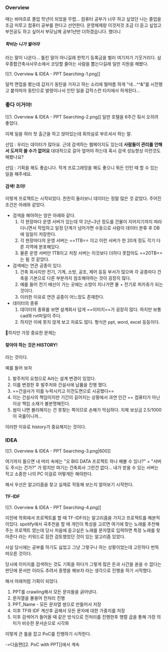 
### Overview

때는 바야흐로 졸업 학년이 되었을 무렵... 컴퓨터 공부가 너무 하고 싶었던 나는 졸업을 조금 미루고 컴퓨터 공부를 한다고 선언한다. 운영체제랑 이것저것 조금 더 듣고 싶었고 부전공도 하고 싶어서 부모님께 공부1년만 더하겠습니다. 했더니

##### 학비는 니가 벌어라

라는 말이 나온다... 틀린 말이 아니길래 한학기 등록금을 벌러 여기저기 기웃거리다. 삼우종합건축사사무소에서 코딩할 줄아는 사람을 뽑는다길래 일딴 지원을 해봤다.

![[1. Overview & IDEA - PPT Searching-1.png]]

덜컥 면접을 봤는데 갑자기 동탄을 가자고 하는 소리에 떨떠름 하게 "네...^^&"를 시전했고 붙자마자 동탄으로 발령이나서 인턴 일을 갑작스런 타지에서 하게된다...

### 좋다 이거야!

![[1. Overview & IDEA - PPT Searching-2.png]]
일딴 호텔을 6주간 줘서 오히려 좋았다. 

이제 일을 하러 첫 출근을 하고 앉아있는데 회의실로 부르셔서 하는 말.

선임 : 우리는 데이터가 많아요. 근데 검색하는 웹페이지도 있는데 **사람들이 관리를 안해서 도저히 쓸 수가 없어요** 대대적으로 갈아 엎어야 하는데 혹시 검색 성능향상 이런것도 해봤나요?

선임 : 기획을 해도 좋습니다. 작게 프로그래밍을 해도 좋으니 뭐든 인턴 때 할 수 있는 일을 해주세요.

#### 검색! 조아!

이렇게 프로젝트는 시작되었다. 찬찬히 둘러보니 데이터는 정말 많은 것 같았다. 주어진 조건은 아래와 같았다.

* 검색을 해야하는 양은 아래와 같다.
	1. 각 현장마다 운영 서버가 있는데 약 2년~3년 정도를 건물이 지어지기까지 따라다니면서 작업하고 일정 단계가 넘어가면 수동으로 사람이 데이터 분류 후 DB에 일일이 저장한다.
	2. 각 현장마다의 운영 서버는 ==1TB== 이고 이런 서버가 한 20개 정도 각기 다른 지역에 분포해있다.
	3. 물론 운영 서버만 1TB이고 저장 서버는 이것보다 더하다 못잡아도 ==20TB==는 될 것 같았다.
* 검색에는 연관 공종이 있다.
	1. 건축 회사지만 전기, 기계, 소방, 공조, 제어 등등 부서가 많으며 각 공종마다 건축을 기본으로 다른 부분까지 참조해야하는 것이 굉장히 많다.
	2. 예를 들어 전기 배선이 가는 곳에는 소방이 지나가면 물 + 전기로 피카츄가 되는 것이다.
	3. 이러한 이유로 연관 공종이 어느정도 존재한다.
* 데이터의 종류
	1. 데이터의 종류를 보면 설계회사 답게 ==이미지==가 굉장히 많다. 하지만 보통 cad와 rvt파일이 주다.
	2. 하지만 이에 못지 않게 보고 자료도 많다. 형식은 ppt, word, excel 등등이다.

하지만 가장 중요한 문제는
#### 찾아야 하는 것은 HISTORY!

라는 것이다.

예를 들어 보자

1. 발주처의 요청으로 A라는 설계 변경이 있었다.
2. 이를 변경한 후 발주처와 건설사에 납품을 진행 했다.
3. ==건설사가 이를 누락시키고 이전도면으로 시공했다==
4. 이는 건설사의 책임이지만 기간이 길어지는 상황에서 과연 인간 == 컴퓨터가 아닌이상 책임 소재가 불분명해진다.
5. 쌈이 나면 불리해지는 건 못찾는 쪽이므로 손해가 막심하다. 지체 보상금 2.5/1000이 국룰이니까...

이러한 이유로 history가 중요해지는 것이다. 


### IDEA

![[1. Overview & IDEA - PPT Searching-3.png|600]]

여기까지 들으면 내 머리 속에는 "오 BIG DATA 프로젝트 하나 해볼 수 있나?" + "서버도 주시는 건가?" 가 떴지만 여기는 건축회사 그런건 없다... 내가 받을 수 있는 서버는 작고 소중한 나의 PC 이걸로 어떻게든 해야한다.

해서 우선은 알고리즘을 찾고 실제로 작동해 보는지 알아보기 시작한다.

#### TF-IDF

![[1. Overview & IDEA - PPT Searching-4.png]]

이전에 학회에서 프로젝트를 할 때 TF-IDF라는 알고리즘을 가지고 프로젝트를 해본적이있다. spotify에서 곡추천을 할 때 개인이 특성을 고르면 여기에 맞는 노래를 추천해 주는 프로젝트 였는데 당시 처음에 듣고싶은 노래를 문자열로 입력하면 특정 노래를 찾아준다 라는 키워드로 잠깐 검토했었던 것이 있는 알고리즘 있었다.

사실 당시에는 공부를 하기도 싫었고 그냥 그렇구나 하는 상황이었는데 고민하다 번뜩 떠오른 것이다.

당시에 이미지를 검색하는 것도 기획을 하다가 그렇게 많은 돈과 시간을 쏟을 수 없다는 판단에 문서만 이라도 추려서 증명을 해보자 라는 생각으로 진행을 하기 시작했다.

해서 아래처럼 기획이 되었다.

1. PPT를 crawling해서 모든 문자들을 긁어낸다.
2. 문자열을 불용어 전처리 진행
3. PPT_Name - 모든 문자열 쌍으로 만들어서 저장
4. 이후 TF와 IDF 계산후 곱해서 모든 문자에 대한 가중치를 저장
5. 이후 검색어가 들어올 때 같은 방식으로 전처리를 진행한후 행렬 곱을 통해 가장 의미가 비슷한 문서순으로 시각화

이렇게 큰 틀을 잡고 PoC를 진행하기 시작한다.

->다음편[[2. PoC with PPT]]에서 계속

